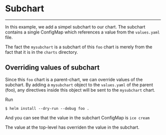 # Subchart
---

In this example, we add a simpel subchart to our chart. The subchart contains a single ConfigMap
which references a value from the `values.yaml` file.

The fact the `mysubchart` is a subchart of this `foo` chart is merely from the fact that it is in the `charts` directory.

## Overriding values of subchart
Since this `foo` chart is a parent-chart, we can override values of the subchart.
By adding a `mysubchart` object to the `values.yaml` of the parent (foo), any directives
inside this object will be sent to the `mysubchart` chart.

Run
```
$ helm install --dry-run --debug foo .
```

And you can see that the value in the subchart ConfigMap is `ice cream`

The value at the top-level has overriden the value in the subchart.
